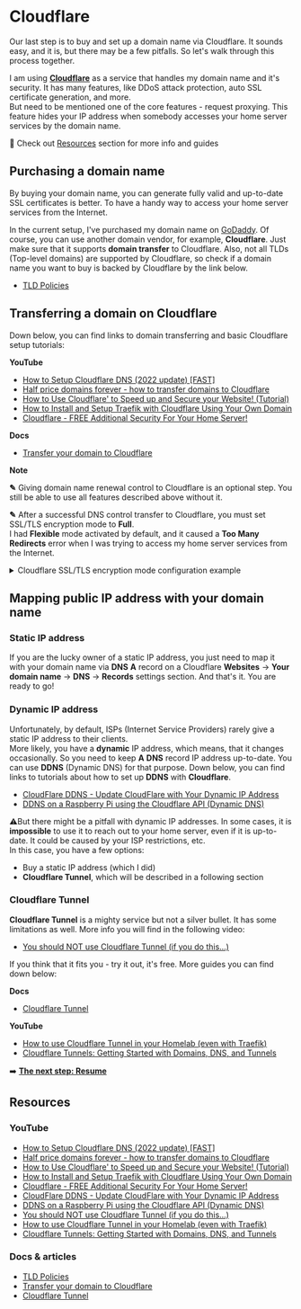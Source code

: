 # Cloudflare

Our last step is to buy and set up a domain name via Cloudflare. It sounds easy, and it is, but there may be a few pitfalls. So let's walk through this process together.

I am using [**Cloudflare**](https://www.cloudflare.com/) as a service that handles my domain name and it's security. It has many features, like DDoS attack protection, auto SSL certificate generation, and more.<br>
But need to be mentioned one of the core features - request proxying. This feature hides your IP address when somebody accesses your home server services by the domain name.

👀 Check out [Resources](#resources) section for more info and guides

## Purchasing a domain name

By buying your domain name, you can generate fully valid and up-to-date SSL certificates is better. To have a handy way to access your home server services from the Internet.

In the current setup, I've purchased my domain name on [GoDaddy](https://www.godaddy.com/uk-ua). Of course, you can use another domain vendor, for example, **Cloudflare**. Just make sure that it supports **domain transfer** to Cloudflare.
Also, not all TLDs (Top-level domains) are supported by Cloudflare, so check if a domain name you want to buy is backed by Cloudflare by the link below.

- [TLD Policies](https://www.cloudflare.com/tld-policies/)

## Transferring a domain on Cloudflare

Down below, you can find links to domain transferring and basic Cloudflare setup tutorials:

**YouTube**

- [How to Setup Cloudflare DNS (2022 update) [FAST]](https://youtu.be/XQKkb84EjNQ)
- [Half price domains forever - how to transfer domains to Cloudflare](https://youtu.be/rYSCJg4-WAw)
- [How to Use Cloudflare' to Speed up and Secure your Website! (Tutorial)](https://youtu.be/hHaPgfyxIvY)
- [How to Install and Setup Traefik with Cloudflare Using Your Own Domain](https://youtu.be/b83S_N1kkJM)
- [Cloudflare - FREE Additional Security For Your Home Server!](https://youtu.be/m-RYTu-Qq3A)

**Docs**

- [Transfer your domain to Cloudflare](https://developers.cloudflare.com/registrar/get-started/transfer-domain-to-cloudflare/)

**Note**

**✎** Giving domain name renewal control to Cloudflare is an optional step. You still be able to use all features described above without it.

**✎** After a successful DNS control transfer to Cloudflare, you must set SSL/TLS encryption mode to **Full**.<br>
I had **Flexible** mode activated by default, and it caused a **Too Many Redirects** error when I was trying to access my home server services from the Internet.

<details>
  <summary>Cloudflare SSL/TLS encryption mode configuration example</summary>

![Cloudflare SSL/TLS encryption mode configuration example](./materials/cf-ssl-tls-config-example.PNG "Cloudflare SSL/TLS encryption mode configuration example")

</details>

## Mapping public IP address with your domain name

### Static IP address

If you are the lucky owner of a static IP address, you just need to map it with your domain name via **DNS** **A** record on a Cloudflare **Websites** -> **Your domain name** -> **DNS** -> **Records** settings section. And that's it. You are ready to go!

### Dynamic IP address

Unfortunately, by default, ISPs (Internet Service Providers) rarely give a static IP address to their clients.<br>
More likely, you have a **dynamic** IP address, which means, that it changes occasionally. So you need to keep **A** **DNS** record IP address up-to-date. You can use **DDNS** (Dynamic DNS) for that purpose.
Down below, you can find links to tutorials about how to set up **DDNS** with **Cloudflare**.

- [CloudFlare DDNS - Update CloudFlare with Your Dynamic IP Address](https://youtu.be/Nf7m3h11y-s)
- [DDNS on a Raspberry Pi using the Cloudflare API (Dynamic DNS)](https://youtu.be/rI-XxnyWFnM)

⚠️But there might be a pitfall with dynamic IP addresses. In some cases, it is **impossible** to use it to reach out to your home server, even if it is up-to-date. It could be caused by your ISP restrictions, etc.<br>
In this case, you have a few options:

- Buy a static IP address (which I did)
- **Cloudflare Tunnel**, which will be described in a following section

### Cloudflare Tunnel

**Cloudflare Tunnel** is a mighty service but not a silver bullet. It has some limitations as well. More info you will find in the following video:

- [You should NOT use Cloudflare Tunnel (if you do this...)](https://youtu.be/oqy3krzmSMA)

If you think that it fits you - try it out, it's free. More guides you can find down below:

**Docs**

- [Cloudflare Tunnel](https://developers.cloudflare.com/cloudflare-one/connections/connect-apps/)

**YouTube**

- [How to use Cloudflare Tunnel in your Homelab (even with Traefik)](https://youtu.be/yMmxw-DZ5Ec)
- [Cloudflare Tunnels: Getting Started with Domains, DNS, and Tunnels](https://youtu.be/Q5dG8g4-Sx0)

➡️ [**The next step: Resume**](./README.md#resume)

## Resources

### YouTube

- [How to Setup Cloudflare DNS (2022 update) [FAST]](https://youtu.be/XQKkb84EjNQ)
- [Half price domains forever - how to transfer domains to Cloudflare](https://youtu.be/rYSCJg4-WAw)
- [How to Use Cloudflare' to Speed up and Secure your Website! (Tutorial)](https://youtu.be/hHaPgfyxIvY)
- [How to Install and Setup Traefik with Cloudflare Using Your Own Domain](https://youtu.be/b83S_N1kkJM)
- [Cloudflare - FREE Additional Security For Your Home Server!](https://youtu.be/m-RYTu-Qq3A)
- [CloudFlare DDNS - Update CloudFlare with Your Dynamic IP Address](https://youtu.be/Nf7m3h11y-s)
- [DDNS on a Raspberry Pi using the Cloudflare API (Dynamic DNS)](https://youtu.be/rI-XxnyWFnM)
- [You should NOT use Cloudflare Tunnel (if you do this...)](https://youtu.be/oqy3krzmSMA)
- [How to use Cloudflare Tunnel in your Homelab (even with Traefik)](https://youtu.be/yMmxw-DZ5Ec)
- [Cloudflare Tunnels: Getting Started with Domains, DNS, and Tunnels](https://youtu.be/Q5dG8g4-Sx0)

### Docs & articles

- [TLD Policies](https://www.cloudflare.com/tld-policies/)
- [Transfer your domain to Cloudflare](https://developers.cloudflare.com/registrar/get-started/transfer-domain-to-cloudflare/)
- [Cloudflare Tunnel](https://developers.cloudflare.com/cloudflare-one/connections/connect-apps/)

